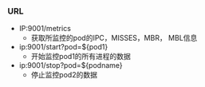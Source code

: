 ### URL
 * IP:9001/metrics
    * 获取所监控的pod的IPC，MISSES，MBR， MBL信息
 * ip:9001/start?pod=${pod1}
    * 开始监控pod1的所有进程的数据
 * ip:9001/stop?pod=${podname}
    * 停止监控pod2的数据
 